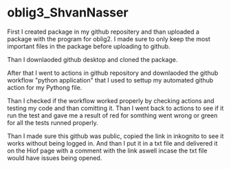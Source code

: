 # oblig3_ShvanNasser

First I created package in my github repositery and than uploaded a package with the program for oblig2. I made sure to
only keep the most important files in the package before uploading to github. 

Than I downlaoded github desktop and cloned the package. 

After that I went to actions in github repository and downlaoded the github workflow "python application" that I
used to settup my automated github action for my Pythong file. 

Than I checked if the workflow worked properly by checking actions and testing my code and than comitting it. Than I
went back to actions to see if it run the test and gave me a result of red for somthing went wrong or green for all the
tests runned properly. 

Than I made sure this github was public, copied the link in inkognito to see it works without being logged in. And than
I put it in a txt file and delivered it on the Hiof page with a comment with the link aswell incase the txt file would
have issues being opened. 

